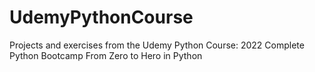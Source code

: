 # UdemyPythonCourse
Projects and exercises from the Udemy Python Course: 2022 Complete Python Bootcamp From Zero to Hero in Python
